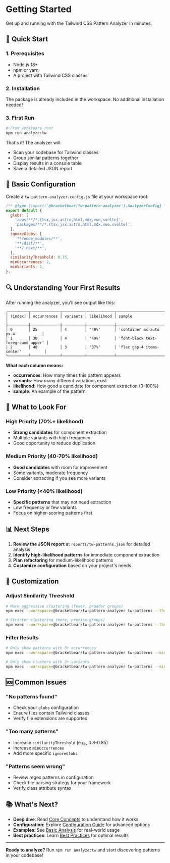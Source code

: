 # Getting Started

Get up and running with the Tailwind CSS Pattern Analyzer in minutes.

## 🚀 Quick Start

### 1. Prerequisites

- Node.js 18+ 
- npm or yarn
- A project with Tailwind CSS classes

### 2. Installation

The package is already included in the workspace. No additional installation needed!

### 3. First Run

```bash
# From workspace root
npm run analyze:tw
```

That's it! The analyzer will:
- Scan your codebase for Tailwind classes
- Group similar patterns together
- Display results in a console table
- Save a detailed JSON report

## 📁 Basic Configuration

Create a `tw-pattern-analyzer.config.js` file at your workspace root:

```javascript
/** @type {import('@bracketbear/tw-pattern-analyzer').AnalyzerConfig} */
export default {
  globs: [
    'apps/**/*.{tsx,jsx,astro,html,mdx,vue,svelte}',
    'packages/**/*.{tsx,jsx,astro,html,mdx,vue,svelte}',
  ],
  ignoreGlobs: [
    '**/node_modules/**',
    '**/dist/**',
    '**/.next/**',
  ],
  similarityThreshold: 0.75,
  minOccurrences: 2,
  minVariants: 1,
};
```

## 🔍 Understanding Your First Results

After running the analyzer, you'll see output like this:

```
┌─────────┬─────────────┬──────────┬────────────┬─────────────────────────────────────┐
│ (index) │ occurrences │ variants │ likelihood │ sample                             │
├─────────┼─────────────┼──────────┼────────────┼─────────────────────────────────────┤
│ 0       │ 25          │ 4        │ '49%'      │ 'container mx-auto px-4'           │
│ 1       │ 30          │ 4        │ '49%'      │ 'font-black text-foreground upper' │
│ 2       │ 48          │ 3        │ '37%'      │ 'flex gap-4 items-center'          │
└─────────┴─────────────┴──────────┴────────────┴─────────────────────────────────────┘
```

**What each column means:**
- **occurrences**: How many times this pattern appears
- **variants**: How many different variations exist
- **likelihood**: How good a candidate for component extraction (0-100%)
- **sample**: An example of the pattern

## 🎯 What to Look For

### High Priority (70%+ likelihood)
- **Strong candidates** for component extraction
- Multiple variants with high frequency
- Good opportunity to reduce duplication

### Medium Priority (40-70% likelihood)
- **Good candidates** with room for improvement
- Some variants, moderate frequency
- Consider extracting if you see more variants

### Low Priority (<40% likelihood)
- **Specific patterns** that may not need extraction
- Low frequency or few variants
- Focus on higher-scoring patterns first

## 📊 Next Steps

1. **Review the JSON report** at `reports/tw-patterns.json` for detailed analysis
2. **Identify high-likelihood patterns** for immediate component extraction
3. **Plan refactoring** for medium-likelihood patterns
4. **Customize configuration** based on your project's needs

## 🔧 Customization

### Adjust Similarity Threshold

```bash
# More aggressive clustering (fewer, broader groups)
npm exec --workspace=@bracketbear/tw-pattern-analyzer tw-patterns --threshold 0.7

# Stricter clustering (more, precise groups)  
npm exec --workspace=@bracketbear/tw-pattern-analyzer tw-patterns --threshold 0.85
```

### Filter Results

```bash
# Only show patterns with 3+ occurrences
npm exec --workspace=@bracketbear/tw-pattern-analyzer tw-patterns --min-occurrences 3

# Only show clusters with 2+ variants
npm exec --workspace=@bracketbear/tw-pattern-analyzer tw-patterns --min-variants 2
```

## 🆘 Common Issues

### "No patterns found"
- Check your `globs` configuration
- Ensure files contain Tailwind classes
- Verify file extensions are supported

### "Too many patterns"
- Increase `similarityThreshold` (e.g., 0.8-0.85)
- Increase `minOccurrences` 
- Add more specific `ignoreGlobs`

### "Patterns seem wrong"
- Review regex patterns in configuration
- Check file parsing strategy for your framework
- Verify class attribute syntax

## 📚 What's Next?

- **Deep dive**: Read [Core Concepts](./concepts.md) to understand how it works
- **Configuration**: Explore [Configuration Guide](./guides/configuration.md) for advanced options
- **Examples**: See [Basic Analysis](./examples/basic-analysis.md) for real-world usage
- **Best practices**: Learn [Best Practices](./best-practices.md) for optimal results

---

**Ready to analyze?** Run `npm run analyze:tw` and start discovering patterns in your codebase!
